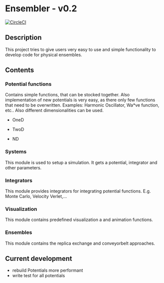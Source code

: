 # Ensembler - v0.2

[![CircleCI](https://circleci.com/gh/ccgcsms/Ensembler.svg?style=svg)](https://circleci.com/gh/ccgcsms/Ensembler)

## Description
This project tries to give users very easy to use and simple functionality to develop code for physical ensembles.

## Contents
### Potential functions

  Contains simple functions, that can be stocked together. 
  Also implementation of new potentials is very easy, as there only few functions that need to be overwritten.
  Examples: Harmonic Oscillator, Wa*ve function, etc.. 
  Also different dimensionalities can be used.

   * OneD

   * TwoD

   * ND

### Systems

   This module is used to setup a simulation. It gets a potential, integrator and other parameters.

### Integrators

   This module provides integrators for integrating potential functions. E.g. Monte Carlo, Velocity Verlet,...

### Visualization

   This module contains predefined visualization a and animation functions.

### Ensembles

   This module contains the replica exchange and conveyorbelt approaches.



## Current development
* rebuild Potentials more performant
* write test for all potentials
